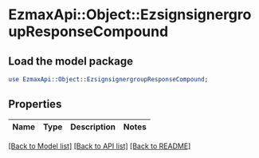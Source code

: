 # EzmaxApi::Object::EzsignsignergroupResponseCompound

## Load the model package
```perl
use EzmaxApi::Object::EzsignsignergroupResponseCompound;
```

## Properties
Name | Type | Description | Notes
------------ | ------------- | ------------- | -------------

[[Back to Model list]](../README.md#documentation-for-models) [[Back to API list]](../README.md#documentation-for-api-endpoints) [[Back to README]](../README.md)


